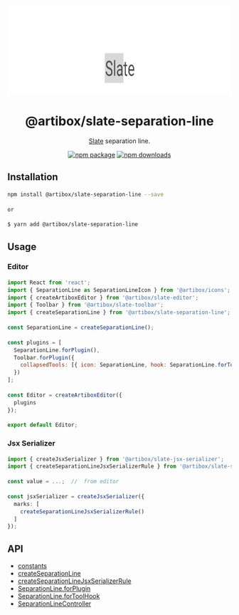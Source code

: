 <div align="center">
  <img
    src="https://raw.githubusercontent.com/ianstormtaylor/slate/master/docs/images/banner.png"
    height="200"
  />
</div>

<h1 align="center">@artibox/slate-separation-line</h1>

<div align="center">

[Slate](https://github.com/ianstormtaylor/slate) separation line.

[![npm package](https://img.shields.io/npm/v/@artibox/slate-separation-line.svg?maxAge=60)](https://www.npmjs.com/package/@artibox/slate-separation-line)
[![npm downloads](https://img.shields.io/npm/dt/@artibox/slate-separation-line.svg?maxAge=60)](https://www.npmjs.com/package/@artibox/slate-separation-line)

</div>

## Installation

```bash
npm install @artibox/slate-separation-line --save

or

$ yarn add @artibox/slate-separation-line
```

## Usage

### Editor

```js
import React from 'react';
import { SeparationLine as SeparationLineIcon } from '@artibox/icons';
import { createArtiboxEditor } from '@artibox/slate-editor';
import { Toolbar } from '@artibox/slate-toolbar';
import { createSeparationLine } from '@artibox/slate-separation-line';

const SeparationLine = createSeparationLine();

const plugins = [
  SeparationLine.forPlugin(),
  Toolbar.forPlugin({
    collapsedTools: [{ icon: SeparationLine, hook: SeparationLine.forToolHook() }]
  })
];

const Editor = createArtiboxEditor({
  plugins
});

export default Editor;
```

### Jsx Serializer

```ts
import { createJsxSerializer } from '@artibox/slate-jsx-serializer';
import { createSeparationLineJsxSerializerRule } from '@artibox/slate-separation-line';

const value = ...;  //  from editor

const jsxSerializer = createJsxSerializer({
  marks: [
    createSeparationLineJsxSerializerRule()
  ]
});
```

## API

- [constants](./src/constants.ts)
- [createSeparationLine](./src/separation-line.ts#L17)
- [createSeparationLineJsxSerializerRule](./src/jsx-serializer.ts)
- [SeparationLine.forPlugin](./src/separation-line.ts#L23)
- [SeparationLine.forToolHook](./src/separation-line.ts#L30)
- [SeparationLineController](./src/controller.ts#L5)
